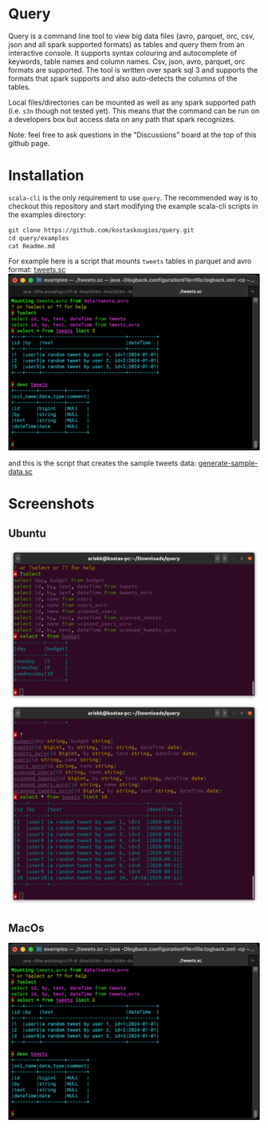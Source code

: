 # Query
Query is a command line tool to view big data files (avro, parquet, orc, csv, json and all spark supported formats) as tables and query
them from an interactive console. It supports syntax colouring and autocomplete of keywords, table names and column names.
Csv, json, avro, parquet, orc formats are supported. The tool
is written over spark sql 3 and supports the formats that spark supports and also auto-detects the columns of the
tables.

Local files/directories can be mounted as well as any spark supported path (i.e. `s3n` though not tested yet). This means
that the command can be run on a developers box but access data on any path that spark recognizes.

Note: feel free to ask questions in the "Discussions" board at the top of this github page.

# Installation

`scala-cli` is the only requirement to use `query`. The recommended way is to checkout this repository and start modifying the
example scala-cli scripts in the examples directory:

```shell
git clone https://github.com/kostaskougios/query.git
cd query/examples
cat Readme.md
```

For example here is a script that mounts `tweets` tables in parquet and avro format:
[tweets.sc](examples/tweets.sc)
![tweets](etc/img/tweets.png)

and this is the script that creates the sample tweets data:
[generate-sample-data.sc](examples/generate-sample-data.sc)

# Screenshots
## Ubuntu
![example 1](etc/img/ss1.png)
![example 1](etc/img/ss2.png)

## MacOs
![tweets](etc/img/tweets.png)

